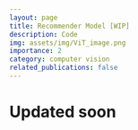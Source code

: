 ```yaml
---
layout: page
title: Recommender Model [WIP]
description: Code
img: assets/img/ViT_image.png
importance: 2
category: computer vision
related_publications: false
---
```


# Updated soon